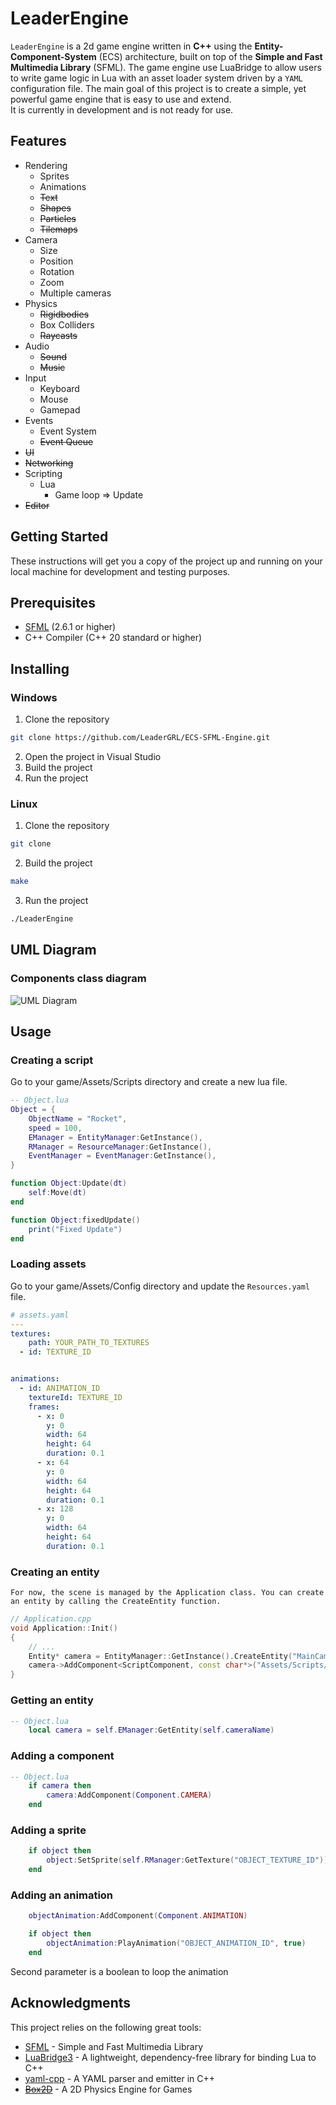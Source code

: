# LeaderEngine

`LeaderEngine` is a 2d game engine written in **C++** using the **Entity-Component-System** (ECS) architecture, built on top of the **Simple and Fast Multimedia Library** (SFML). The game engine use LuaBridge to allow users to write game logic in Lua with an asset loader system driven by a `YAML` configuration file.
The main goal of this project is to create a simple, yet powerful game engine that is easy to use and extend.  
It is currently in development and is not ready for use.

## Features
- Rendering
  - Sprites
  - Animations
  - ~~Text~~
  - ~~Shapes~~
  - ~~Particles~~
  - ~~Tilemaps~~
- Camera
    - Size
    - Position
    - Rotation
    - Zoom
    - Multiple cameras
- Physics
    - ~~Rigidbodies~~
    - Box Colliders
    - ~~Raycasts~~
- Audio
    - ~~Sound~~
    - ~~Music~~
- Input
    - Keyboard
    - Mouse
    - Gamepad
- Events
    - Event System
    - ~~Event Queue~~
- ~~UI~~
- ~~Networking~~
- Scripting
    - Lua
        - Game loop => Update
- ~~Editor~~

## Getting Started
These instructions will get you a copy of the project up and running on your local machine for development and testing purposes.
## Prerequisites
- [SFML](https://www.sfml-dev.org/) (2.6.1 or higher)
- C++ Compiler (C++ 20 standard or higher)

## Installing
### Windows
1. Clone the repository
```bash
git clone https://github.com/LeaderGRL/ECS-SFML-Engine.git
```
2. Open the project in Visual Studio
3. Build the project
4. Run the project

### Linux
1. Clone the repository
```bash
git clone
```
2. Build the project
```bash
make
```
3. Run the project
```bash
./LeaderEngine
```

## UML Diagram
### Components class diagram
![UML Diagram](https://i.imgur.com/lRh0Ecl.png)

## Usage
### Creating a script
Go to your game/Assets/Scripts directory and create a new lua file.
```lua
-- Object.lua
Object = {
    ObjectName = "Rocket",
    speed = 100,
    EManager = EntityManager:GetInstance(),
    RManager = ResourceManager:GetInstance(),
    EventManager = EventManager:GetInstance(),
}

function Object:Update(dt)
    self:Move(dt)
end

function Object:fixedUpdate()
    print("Fixed Update")
end
```

### Loading assets
Go to your game/Assets/Config directory and update the `Resources.yaml` file.
```yaml
# assets.yaml
---
textures:
    path: YOUR_PATH_TO_TEXTURES
  - id: TEXTURE_ID


animations:
  - id: ANIMATION_ID
    textureId: TEXTURE_ID
    frames:
      - x: 0
        y: 0
        width: 64
        height: 64
        duration: 0.1
      - x: 64
        y: 0
        width: 64
        height: 64
        duration: 0.1
      - x: 128
        y: 0
        width: 64
        height: 64
        duration: 0.1
```

### Creating an entity
    For now, the scene is managed by the Application class. You can create an entity by calling the CreateEntity function.

```cpp
// Application.cpp
void Application::Init()
{
    // ...
    Entity* camera = EntityManager::GetInstance().CreateEntity("MainCamera");
	camera->AddComponent<ScriptComponent, const char*>("Assets/Scripts/Cameralua");
}
```

### Getting an entity
```lua
-- Object.lua
    local camera = self.EManager:GetEntity(self.cameraName)
```

### Adding a component
```lua
-- Object.lua
    if camera then
        camera:AddComponent(Component.CAMERA)
    end
```

### Adding a sprite
```lua
    if object then
        object:SetSprite(self.RManager:GetTexture("OBJECT_TEXTURE_ID"))
    end
```

### Adding an animation
```lua
    objectAnimation:AddComponent(Component.ANIMATION)

    if object then
        objectAnimation:PlayAnimation("OBJECT_ANIMATION_ID", true)
    end
```
Second parameter is a boolean to loop the animation

## Acknowledgments
This project relies on the following great tools:
- [SFML](https://www.sfml-dev.org/) - Simple and Fast Multimedia Library
- [LuaBridge3](https://github.com/kunitoki/LuaBridge3) - A lightweight, dependency-free library for binding Lua to C++
- [yaml-cpp](https://github.com/jbeder/yaml-cpp) - A YAML parser and emitter in C++
- ~~[Box2D](https://box2d.org/)~~ - A 2D Physics Engine for Games

